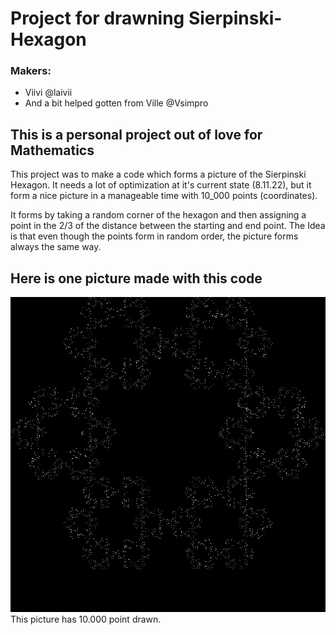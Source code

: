 # Project for drawning Sierpinski-Hexagon

### Makers:
* Viivi @laivii
* And a bit helped gotten from Ville @Vsimpro

## This is a personal project out of love for Mathematics

This project was to make a code which forms a picture of the Sierpinski Hexagon.
It needs a lot of optimization at it's current state (8.11.22), but it form a nice picture in a manageable time with 10_000 points (coordinates).

It forms by taking a random corner of the hexagon and then assigning a point in the 2/3 of the distance between the starting and end point.
The Idea is that even though the points form in random order, the picture forms always the same way.

## Here is one picture made with this code
![alt text](pictures/sierpinski10_000_black.png)
This picture has 10.000 point drawn.